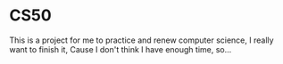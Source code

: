 # CS50
This is a project for me to practice and renew computer science, I really want to finish it, Cause I don't think I have enough time, so... 
